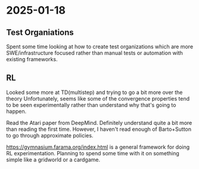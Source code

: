 # 2025-01-18

## Test Organiations

Spent some time looking at how to create test organizations which are more SWE/infrastructure focused rather than manual tests or automation with existing frameworks.

## RL

Looked some more at TD(multistep) and trying to go a bit more over the theory Unfortunately, seems like some of the convergence properties tend to be seen experimentally rather than understand why that's going to happen.

Read the Atari paper from DeepMind. Definitely understand quite a bit more than reading the first time. However, I haven't read enough of Barto+Sutton to go through approximate policies.

https://gymnasium.farama.org/index.html is a general framework for doing RL experimentation. Planning to spend some time with it on something simple like a gridworld or a cardgame.